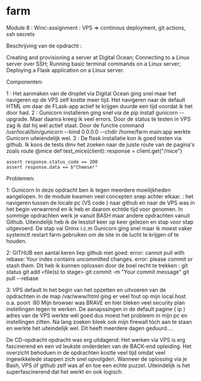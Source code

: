 # farm
Module 8 : Winc-assignment : VPS => continous deployment, git actions, ssh secrets

Beschrijving van de opdracht :

Creating and provisioning a server at Digital Ocean;
Connecting to a Linux server over SSH;
Running basic terminal commands on a Linux server;
Deploying a Flask application on a Linux server.

Componenten:

1 : Het aanmaken van de droplet via Digital Ocean ging snel maar het navigeren op de VPS zelf kostte meer tijd.
Het navigeren naar de default HTML om daar de FLask-app actief te krijgen duurde een tijd voordat ik het door had.
2 : Gunicorn installeren ging snel via de pip install gunicorn --upgrade. Maar daanra kreeg ik veel errors. Door de status te testen in VPS zag ik dat hij wél actief staat. 
Door de functie command /usr/local/bin/gunicorn --bind 0.0.0.0 --chdir /home/farm main:app werkte Gunicorn uiteiendelijk wel.
3 : De flask installatie kon ik goed testen via github. Ik koos de tests dmv het zoeken naar de juiste route van de pagina's zoals route @mice 
def test_mice(client):
    response = client.get("/mice")

    assert response.status_code == 200
    assert response.data == b"Cheese!"

Problemen:

1:  Gunicorn In deze opdracht ben ik tegen meerdere moeilijkheden aangelopen. In de module kwamen veel concepten snep achter elkaar. : het navigeren tussen de locale pc (VS code ) naar github en naar de VPS was in het begin verwarrend en ik heb er daarom echtde tijd voor genomen. In sommige opdrachten werk je vanuit BASH maar andere opdrachten vanuit Github. 
Uiteindelijk heb ik de lesstof keer op keer gelezen en stap voor stap uitgevoerd. De stap vai Gninx i.c.m Gunicorn ging snel maar ik moest vaker systemctl restart farm gebruiken om de site in de lucht te krijgen of te houden.
 
2:  GITHUB een aantal keren liep github niet goed:
error: cannot pull with rebase: Your index contains uncommitted changes.
error: please commit or stash them.
Dit heb ik kunnen oplossen door de boel recht te trekken :
git status
git add <file(s) to stage>
git commit -m "Your commit message"
git pull --rebase


3: VPS default 
In het begin van het opzetten en uitvoeren van de opdrachten in de map /var/www/html ging er veel fout op mijn local.host o.a. poort :80 
Mijn browser was BRAVE en hier bleken veel security plan instellingen tegen te werken. 
De aanapssingen in de default pagine ( ip ) adres van de VPS werkte wél goed dus moest het probleem in mijn pc en instellingen zitten. 
Na lang zoeken bleek ook mijn firewall tóch aan te staan en werkte het uiteindelijk wel. Dit heeft meerdere dagen geduurd....

De CD-opdracht opdracht was erg uitdagend: 
Het werken via VPS is erg fascinerend en een vd leukste onderdelen van de BACK-end opleiding.
Het overzicht behoduen in de opdrachten kostte veel tijd omdat veel ingewikkelede stappen zich snel opvolgden. 
Wanneer de oplossing via je Bash, VPS óf github zelf was af en toe een echte puzzel. 
Uiteindelijk is het superfascinerend dat het werkt en ook logisch.








 
 


